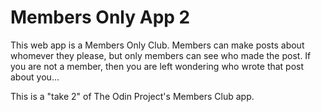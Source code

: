 # Members Only App 2

This web app is a Members Only Club. Members can make posts about whomever they please, but only members can see who made the post. If you are not a member, then you are left wondering who wrote that post about you...

This is a "take 2" of The Odin Project's Members Club app.
